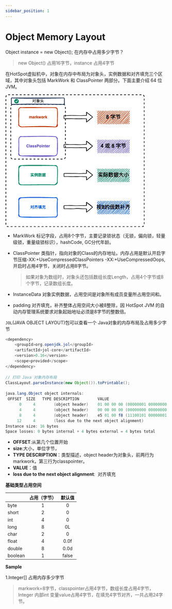 ```yaml
---
sidebar_position: 1
---
```


# Object Memory Layout

Object instance = new Object(); 在内存中占用多少字节？

> new Object() 占用16字节，instance 占用4字节

在HotSpot虚拟机中，对象在内存中布局为对象头，实例数据和对齐填充三个区域，其中对象头包括 MarkWork 和 ClassPointer 两部分。下面主要介绍 64 位 JVM。

![New SSH key](img/java-object-memory-layout.png)

- MarkWork 标记字段，占用8个字节，主要记录锁状态（无锁，偏向锁，轻量级锁，重量级锁标识），hashCode, GC分代年龄。

- ClassPointer 类指针，指向对象的Class的内存地址。内存占用是默认开启字节压缩-XX:+UseCompressedClassPointers -XX:+UseCompressedOops, 开启时占用4字节，关闭时占用8字节。

  > 如果对象为数组时，对象头还包括数组长度Length，占用4个字节或8个字节，记录数组长度。

- InstanceData 对象实例数据，占用空间是对象所有成员变量所占用空间和。

- padding 对齐填充，补齐整体占用空间大小被8整除，因 HotSpot JVM 的自动内存管理系统要求对象起始地址必须是8字节的整数倍。

`JOL`(JAVA OBJECT LAYOUT)包可以查看一个 Java对象的内存布局及占用多少字节

```java
<dependency>
    <groupId>org.openjdk.jol</groupId>
    <artifactId>jol-core</artifactId>
    <version>0.16</version>
    <scope>provided</scope>
</dependency>

// 打印 Java 对象内存布局
ClassLayout.parseInstance(new Object()).toPrintable();

java.lang.Object object internals:
 OFFSET  SIZE   TYPE DESCRIPTION        VALUE
      0     4        (object header)    01 00 00 00 (00000001 00000000 00000000 00000000) (1)
      4     4        (object header)    00 00 00 00 (00000000 00000000 00000000 00000000) (0)
      8     4        (object header)    e5 01 00 f8 (11100101 00000001 00000000 11111000) (-134217243)
     12     4        (loss due to the next object alignment)
Instance size: 16 bytes
Space losses: 0 bytes internal + 4 bytes external = 4 bytes total
```

- **OFFSET**:从第几个位置开始
- **size**:大小，单位字节，
- **TYPE DESCRIPTION**：类型描述，object header为对象头，前两行为markwork，第三行为classpointer。
- **VALUE**：值
- **loss due to the next object alignment**:  对齐填充

**基础类型占用空间**

|         | 占用（字节） | 默认值   |
| ------- |:------:|:-----:|
| byte    | 1      | 0     |
| short   | 2      | 0     |
| int     | 4      | 0     |
| long    | 8      | 0L    |
| char    | 2      | 0     |
| float   | 4      | 0.0f  |
| double  | 8      | 0.0d  |
| boolean | 1      | false |

**Sample**

1.Integer[] 占用内存多少字节

   > markwork=8字节，classpointer占用4字节，数组长度占用4字节，Integer 内部int 变量value占用4字节，在填充4字节对齐，一共占用24字节。
